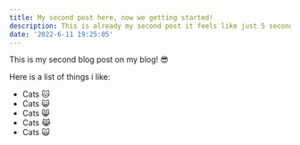 ```yaml
---
title: My second post here, now we getting started!
description: This is already my second post it feels like just 5 seconds ago i wrote my first one. 😍
date: '2022-6-11 19:25:05'
---
```


This is my second blog post on my blog! 😎

Here is a list of things i like:

-   Cats 🐱
-   Cats 😺
-   Cats 😸
-   Cats 😹
-   Cats 🙀
